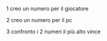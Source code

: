 1 creo un numero per il giocatore

2 creo un numero per il pc

3 confronto i 2 numeri il più alto vince
